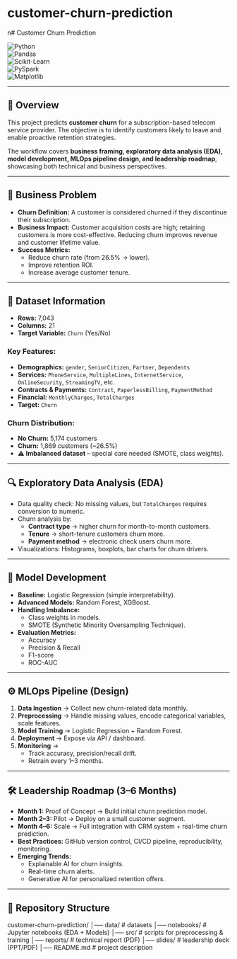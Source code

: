 # customer-churn-prediction
n# Customer Churn Prediction  

![Python](https://img.shields.io/badge/Python-3.8-blue)  
![Pandas](https://img.shields.io/badge/Pandas-Data%20Analysis-green)  
![Scikit-Learn](https://img.shields.io/badge/ScikitLearn-ML-orange)  
![PySpark](https://img.shields.io/badge/PySpark-BigData-red)  
![Matplotlib](https://img.shields.io/badge/Matplotlib-Visualization-yellow)  

---

## 📌 Overview  
This project predicts **customer churn** for a subscription-based telecom service provider. The objective is to identify customers likely to leave and enable proactive retention strategies.  

The workflow covers **business framing, exploratory data analysis (EDA), model development, MLOps pipeline design, and leadership roadmap**, showcasing both technical and business perspectives.  

---

## 🎯 Business Problem  
- **Churn Definition:** A customer is considered churned if they discontinue their subscription.  
- **Business Impact:** Customer acquisition costs are high; retaining customers is more cost-effective. Reducing churn improves revenue and customer lifetime value.  
- **Success Metrics:**  
  - Reduce churn rate (from 26.5% → lower).  
  - Improve retention ROI.  
  - Increase average customer tenure.  

---

## 📂 Dataset Information  
- **Rows:** 7,043  
- **Columns:** 21  
- **Target Variable:** `Churn` (Yes/No)  

### Key Features:  
- **Demographics:** `gender`, `SeniorCitizen`, `Partner`, `Dependents`  
- **Services:** `PhoneService`, `MultipleLines`, `InternetService`, `OnlineSecurity`, `StreamingTV`, etc.  
- **Contracts & Payments:** `Contract`, `PaperlessBilling`, `PaymentMethod`  
- **Financial:** `MonthlyCharges`, `TotalCharges`  
- **Target:** `Churn`  

### Churn Distribution:  
- **No Churn:** 5,174 customers  
- **Churn:** 1,869 customers (~26.5%)  
- ⚠️ **Imbalanced dataset** – special care needed (SMOTE, class weights).  

---

## 🔍 Exploratory Data Analysis (EDA)  
- Data quality check: No missing values, but `TotalCharges` requires conversion to numeric.  
- Churn analysis by:  
  - **Contract type** → higher churn for month-to-month customers.  
  - **Tenure** → short-tenure customers churn more.  
  - **Payment method** → electronic check users churn more.  
- Visualizations: Histograms, boxplots, bar charts for churn drivers.  

---

## 🤖 Model Development  
- **Baseline:** Logistic Regression (simple interpretability).  
- **Advanced Models:** Random Forest, XGBoost.  
- **Handling Imbalance:**  
  - Class weights in models.  
  - SMOTE (Synthetic Minority Oversampling Technique).  
- **Evaluation Metrics:**  
  - Accuracy  
  - Precision & Recall  
  - F1-score  
  - ROC-AUC  

---

## ⚙️ MLOps Pipeline (Design)  
1. **Data Ingestion** → Collect new churn-related data monthly.  
2. **Preprocessing** → Handle missing values, encode categorical variables, scale features.  
3. **Model Training** → Logistic Regression + Random Forest.  
4. **Deployment** → Expose via API / dashboard.  
5. **Monitoring** →  
   - Track accuracy, precision/recall drift.  
   - Retrain every 1–3 months.  

---

## 🛠 Leadership Roadmap (3–6 Months)  
- **Month 1:** Proof of Concept → Build initial churn prediction model.  
- **Month 2–3:** Pilot → Deploy on a small customer segment.  
- **Month 4–6:** Scale → Full integration with CRM system + real-time churn prediction.  
- **Best Practices:** GitHub version control, CI/CD pipeline, reproducibility, monitoring.  
- **Emerging Trends:**  
  - Explainable AI for churn insights.  
  - Real-time churn alerts.  
  - Generative AI for personalized retention offers.  

---

## 📁 Repository Structure  
customer-churn-prediction/
│── data/ # datasets
│── notebooks/ # Jupyter notebooks (EDA + Models)
│── src/ # scripts for preprocessing & training
│── reports/ # technical report (PDF)
│── slides/ # leadership deck (PPT/PDF)
│── README.md # project description
